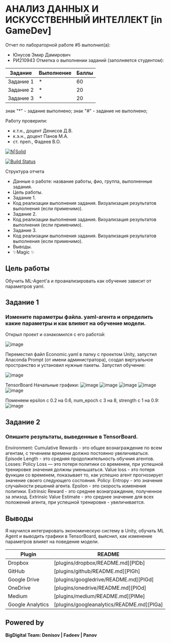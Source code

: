 # АНАЛИЗ ДАННЫХ И ИСКУССТВЕННЫЙ ИНТЕЛЛЕКТ [in GameDev]
Отчет по лабораторной работе #5 выполнил(а):
- Юнусов Эмир Дамирович
- РИ210943
Отметка о выполнении заданий (заполняется студентом):

| Задание | Выполнение | Баллы |
| ------ | ------ | ------ |
| Задание 1 | * | 60 |
| Задание 2 | * | 20 |
| Задание 3 | * | 20 |

знак "*" - задание выполнено; знак "#" - задание не выполнено;

Работу проверили:
- к.т.н., доцент Денисов Д.В.
- к.э.н., доцент Панов М.А.
- ст. преп., Фадеев В.О.

[![N|Solid](https://cldup.com/dTxpPi9lDf.thumb.png)](https://nodesource.com/products/nsolid)

[![Build Status](https://travis-ci.org/joemccann/dillinger.svg?branch=master)](https://travis-ci.org/joemccann/dillinger)

Структура отчета

- Данные о работе: название работы, фио, группа, выполненные задания.
- Цель работы.
- Задание 1.
- Код реализации выполнения задания. Визуализация результатов выполнения (если применимо).
- Задание 2.
- Код реализации выполнения задания. Визуализация результатов выполнения (если применимо).
- Задание 3.
- Код реализации выполнения задания. Визуализация результатов выполнения (если применимо).
- Выводы.
- ✨Magic ✨

## Цель работы
Обучить ML-Agent'а и проанализировать как обучение зависит от параметров yaml.

## Задание 1
### Измените параметры файла. yaml-агента и определить какие параметры и как влияют на обучение модели.

Открыл проект и ознакомился с его работой:

![image](https://user-images.githubusercontent.com/114414329/207859536-06c0b360-9edb-40ab-b658-16022fccb694.png)

Переместил файл Economic.yaml в папку с проектом Unity, запустил Anaconda Prompt (от имени администратора), создал виртуальное пространство и установил нужные пакеты.
Запустил обучение:

![image](https://user-images.githubusercontent.com/114414329/207873672-039e26d1-42e2-4baf-a484-52f18e1cf10c.png)

TensorBoard
Начальные графики:
![image](https://user-images.githubusercontent.com/114414329/208697401-1acb15d6-0ff1-4d68-ab40-b9c7e1dce9ff.png)
![image](https://user-images.githubusercontent.com/114414329/208697430-7090c7b5-b325-4b94-87bf-9f84f6a4da62.png)
![image](https://user-images.githubusercontent.com/114414329/208697460-7d849d08-df65-41f8-9c71-fae37f02a2aa.png)
![image](https://user-images.githubusercontent.com/114414329/208697477-f3ddbfc5-289f-40a2-a069-ee3bdd54fd0d.png)
![image](https://user-images.githubusercontent.com/114414329/208697500-4e7113cb-5ed9-4037-983f-56f5d56a4439.png)


Поменяем epsilon с 0.2 на 0.6, num_epoch с 3 на 8, strength c 1 на 0.9:
![image](https://user-images.githubusercontent.com/114414329/208697251-5f7c2bd0-3d6d-4cbb-a582-24c4b37ef808.png)




## Задание 2
### Опишите результаты, выведенные в TensorBoard. 

Environment:
Cumulative Rewards - это общее вознаграждение по всем агентам, с течением времени должно постоянно увеличиваться.
Episode Length - это средняя продолжительность обучния агентов.
Losses:
Policy Loss — это потеря политики со временем, при успешной тренировке значения должны уменьшаться.
Value loss - это потеря функции со временем, показывает то, как успешно агент прогнозирует значение своего следующего состояния.
Policy:
Entropy - это значения случайности решений агента.
Epsilon - это скорость изменения политики.
Extrinsic Reward - это среднее вознаграждение, полученное за эпизод.
Extrinsic Value Estimate - это среднее значение для всех положений агента, при успешной тренировке - увеличивается.

## Выводы

Я научился интегрировать экономическую систему в Unity, обучать ML Agent и выводить графики в TensorBoard, выяснил, как изменение параметров влияет на поведение модели.

| Plugin | README |
| ------ | ------ |
| Dropbox | [plugins/dropbox/README.md][PlDb] |
| GitHub | [plugins/github/README.md][PlGh] |
| Google Drive | [plugins/googledrive/README.md][PlGd] |
| OneDrive | [plugins/onedrive/README.md][PlOd] |
| Medium | [plugins/medium/README.md][PlMe] |
| Google Analytics | [plugins/googleanalytics/README.md][PlGa] |

## Powered by

**BigDigital Team: Denisov | Fadeev | Panov**
